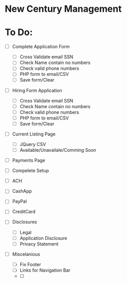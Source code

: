 # New Century Management

# To Do:

- [ ] Complete Application Form
  - [ ] Cross Validate email SSN 
  - [ ] Check Name contain no numbers
  - [ ] Check valid phone numbers
  - [ ] PHP form to email/CSV
  - [ ] Save form/Clear
  
- [ ] Hiring Form Application
  - [ ] Cross Validate email SSN 
  - [ ] Check Name contain no numbers
  - [ ] Check valid phone numbers
  - [ ] PHP form to email/CSV
  - [ ] Save form/Clear
    
- [ ] Current Listing Page
  - [ ] JQuery CSV
  - [ ] Available/Unavailale/Comming Soon
 
 - [ ] Payments Page
  - [ ] Compelete Setup
  - [ ] ACH
  - [ ] CashApp
  - [ ] PayPal
  - [ ] CreditCard
   
- [ ] Disclosures
    - [ ] Legal
    - [ ] Application Disclosure
    - [ ] Privacy Statement
    
- [ ] Miscelanious
  - [ ] Fix Footer
  - [ ] Links for Navigation Bar
  - [ ] 


